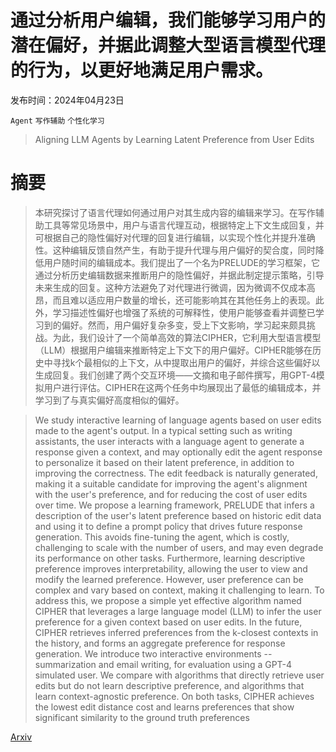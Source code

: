 # 通过分析用户编辑，我们能够学习用户的潜在偏好，并据此调整大型语言模型代理的行为，以更好地满足用户需求。

发布时间：2024年04月23日

`Agent` `写作辅助` `个性化学习`

> Aligning LLM Agents by Learning Latent Preference from User Edits

# 摘要

> 本研究探讨了语言代理如何通过用户对其生成内容的编辑来学习。在写作辅助工具等常见场景中，用户与语言代理互动，根据特定上下文生成回复，并可根据自己的隐性偏好对代理的回复进行编辑，以实现个性化并提升准确性。这种编辑反馈自然产生，有助于提升代理与用户偏好的契合度，同时降低用户随时间的编辑成本。我们提出了一个名为PRELUDE的学习框架，它通过分析历史编辑数据来推断用户的隐性偏好，并据此制定提示策略，引导未来生成的回复。这种方法避免了对代理进行微调，因为微调不仅成本高昂，而且难以适应用户数量的增长，还可能影响其在其他任务上的表现。此外，学习描述性偏好也增强了系统的可解释性，使用户能够查看并调整已学习到的偏好。然而，用户偏好复杂多变，受上下文影响，学习起来颇具挑战。为此，我们设计了一个简单高效的算法CIPHER，它利用大型语言模型（LLM）根据用户编辑来推断特定上下文下的用户偏好。CIPHER能够在历史中寻找k个最相似的上下文，从中提取出用户的偏好，并综合这些偏好以生成回复。我们创建了两个交互环境——文摘和电子邮件撰写，用GPT-4模拟用户进行评估。CIPHER在这两个任务中均展现出了最低的编辑成本，并学习到了与真实偏好高度相似的偏好。

> We study interactive learning of language agents based on user edits made to the agent's output. In a typical setting such as writing assistants, the user interacts with a language agent to generate a response given a context, and may optionally edit the agent response to personalize it based on their latent preference, in addition to improving the correctness. The edit feedback is naturally generated, making it a suitable candidate for improving the agent's alignment with the user's preference, and for reducing the cost of user edits over time. We propose a learning framework, PRELUDE that infers a description of the user's latent preference based on historic edit data and using it to define a prompt policy that drives future response generation. This avoids fine-tuning the agent, which is costly, challenging to scale with the number of users, and may even degrade its performance on other tasks. Furthermore, learning descriptive preference improves interpretability, allowing the user to view and modify the learned preference. However, user preference can be complex and vary based on context, making it challenging to learn. To address this, we propose a simple yet effective algorithm named CIPHER that leverages a large language model (LLM) to infer the user preference for a given context based on user edits. In the future, CIPHER retrieves inferred preferences from the k-closest contexts in the history, and forms an aggregate preference for response generation. We introduce two interactive environments -- summarization and email writing, for evaluation using a GPT-4 simulated user. We compare with algorithms that directly retrieve user edits but do not learn descriptive preference, and algorithms that learn context-agnostic preference. On both tasks, CIPHER achieves the lowest edit distance cost and learns preferences that show significant similarity to the ground truth preferences

[Arxiv](https://arxiv.org/abs/2404.15269)